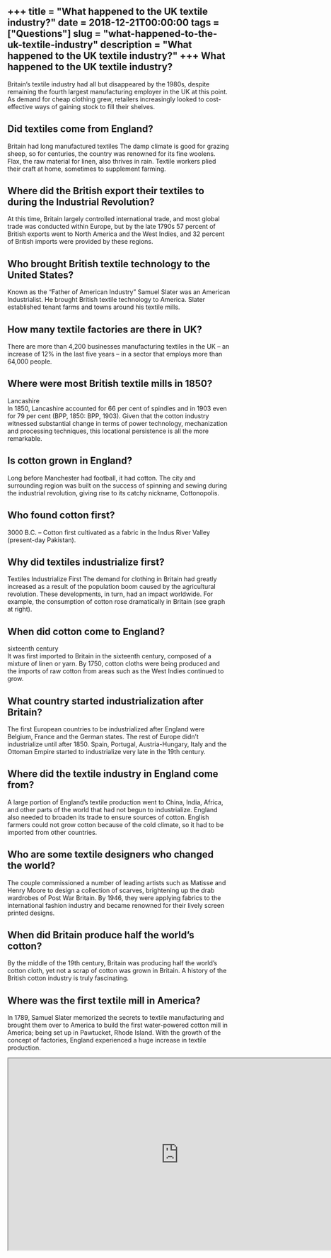 +++
title = "What happened to the UK textile industry?"
date = 2018-12-21T00:00:00
tags = ["Questions"]
slug = "what-happened-to-the-uk-textile-industry"
description = "What happened to the UK textile industry?"
+++
What happened to the UK textile industry?
-----------------------------------------

Britain’s textile industry had all but disappeared by the 1980s, despite remaining the fourth largest manufacturing employer in the UK at this point. As demand for cheap clothing grew, retailers increasingly looked to cost-effective ways of gaining stock to fill their shelves.

Did textiles come from England?
-------------------------------

Britain had long manufactured textiles The damp climate is good for grazing sheep, so for centuries, the country was renowned for its fine woolens. Flax, the raw material for linen, also thrives in rain. Textile workers plied their craft at home, sometimes to supplement farming.

Where did the British export their textiles to during the Industrial Revolution?
--------------------------------------------------------------------------------

At this time, Britain largely controlled international trade, and most global trade was conducted within Europe, but by the late 1790s 57 percent of British exports went to North America and the West Indies, and 32 percent of British imports were provided by these regions.

Who brought British textile technology to the United States?
------------------------------------------------------------

Known as the “Father of American Industry” Samuel Slater was an American Industrialist. He brought British textile technology to America. Slater established tenant farms and towns around his textile mills.

How many textile factories are there in UK?
-------------------------------------------

There are more than 4,200 businesses manufacturing textiles in the UK – an increase of 12% in the last five years – in a sector that employs more than 64,000 people.

Where were most British textile mills in 1850?
----------------------------------------------

Lancashire  
In 1850, Lancashire accounted for 66 per cent of spindles and in 1903 even for 79 per cent (BPP, 1850: BPP, 1903). Given that the cotton industry witnessed substantial change in terms of power technology, mechanization and processing techniques, this locational persistence is all the more remarkable.

Is cotton grown in England?
---------------------------

Long before Manchester had football, it had cotton. The city and surrounding region was built on the success of spinning and sewing during the industrial revolution, giving rise to its catchy nickname, Cottonopolis.

Who found cotton first?
-----------------------

3000 B.C. – Cotton first cultivated as a fabric in the Indus River Valley (present-day Pakistan).

Why did textiles industrialize first?
-------------------------------------

Textiles Industrialize First The demand for clothing in Britain had greatly increased as a result of the population boom caused by the agricultural revolution. These developments, in turn, had an impact worldwide. For example, the consumption of cotton rose dramatically in Britain (see graph at right).

When did cotton come to England?
--------------------------------

sixteenth century  
It was first imported to Britain in the sixteenth century, composed of a mixture of linen or yarn. By 1750, cotton cloths were being produced and the imports of raw cotton from areas such as the West Indies continued to grow.

What country started industrialization after Britain?
-----------------------------------------------------

The first European countries to be industrialized after England were Belgium, France and the German states. The rest of Europe didn’t industrialize until after 1850. Spain, Portugal, Austria-Hungary, Italy and the Ottoman Empire started to industrialize very late in the 19th century.

Where did the textile industry in England come from?
----------------------------------------------------

A large portion of England’s textile production went to China, India, Africa, and other parts of the world that had not begun to industrialize. England also needed to broaden its trade to ensure sources of cotton. English farmers could not grow cotton because of the cold climate, so it had to be imported from other countries.

Who are some textile designers who changed the world?
-----------------------------------------------------

The couple commissioned a number of leading artists such as Matisse and Henry Moore to design a collection of scarves, brightening up the drab wardrobes of Post War Britain. By 1946, they were applying fabrics to the international fashion industry and became renowned for their lively screen printed designs.

When did Britain produce half the world’s cotton?
-------------------------------------------------

By the middle of the 19th century, Britain was producing half the world’s cotton cloth, yet not a scrap of cotton was grown in Britain. A history of the British cotton industry is truly fascinating.

Where was the first textile mill in America?
--------------------------------------------

In 1789, Samuel Slater memorized the secrets to textile manufacturing and brought them over to America to build the first water-powered cotton mill in America; being set up in Pawtucket, Rhode Island. With the growth of the concept of factories, England experienced a huge increase in textile production.

<iframe allow="accelerometer; autoplay; clipboard-write; encrypted-media; gyroscope; picture-in-picture" allowfullscreen="" class="__youtube_prefs__  epyt-is-override  no-lazyload" data-no-lazy="1" data-origheight="433" data-origwidth="770" data-skipgform_ajax_framebjll="" height="433" id="_ytid_14173" loading="lazy" src="https://www.youtube.com/embed/I1unHb-ZKsI?enablejsapi=1&autoplay=0&cc_load_policy=0&cc_lang_pref=&iv_load_policy=1&loop=0&modestbranding=0&rel=1&fs=1&playsinline=0&autohide=2&theme=dark&color=red&controls=1&" title="YouTube player" width="770"></iframe>